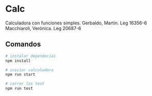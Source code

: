 # Calc

Calculadora con funciones simples.
Gerbaldo, Martin. Leg 16356-6
Macchiaroli, Verónica. Leg 20687-6
## Comandos

```bash
# instalar dependecias
npm install

# iniciar calculadora
npm run start

# correr los test
npm run test
```

